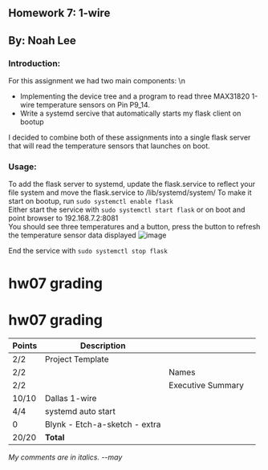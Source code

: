 ## Homework 7: 1-wire 
## By: Noah Lee
### Introduction:
For this assignment we had two main components: \n
- Implementing the device tree and a program to read three MAX31820 1-wire temperature sensors on Pin P9_14.
- Write a systemd sercive that automatically starts my flask client on bootup


I decided to combine both of these assignments into a single flask server that will read the temperature sensors that launches on boot.
### Usage:
To add the flask server to systemd, update the flask.service to reflect your file system and move the flask.service to /lib/systemd/system/
To make it start on bootup, run `sudo systemctl enable flask` \
Either start the service with `sudo systemctl start flask` or on boot and point browser to 192.168.7.2:8081 \
You should see three temperatures and a button, press the button to refresh the temperature sensor data displayed
![image](https://github.com/Navelwriter/ECE434-leeni/assets/77686570/364859e2-99b5-44c1-887d-97e36dc99fe5)

End the service with `sudo systemctl stop flask`

# hw07 grading
# hw07 grading

| Points      | Description | | |
| ----------- | ----------- |-|-|
|  2/2  | Project Template | | 
|  2/2  | | Names | 
|  2/2  | | Executive Summary | 
| 10/10 | Dallas 1-wire
|  4/4  | systemd auto start |
|  0    | Blynk - Etch-a-sketch - extra
| 20/20 | **Total**

*My comments are in italics. --may*